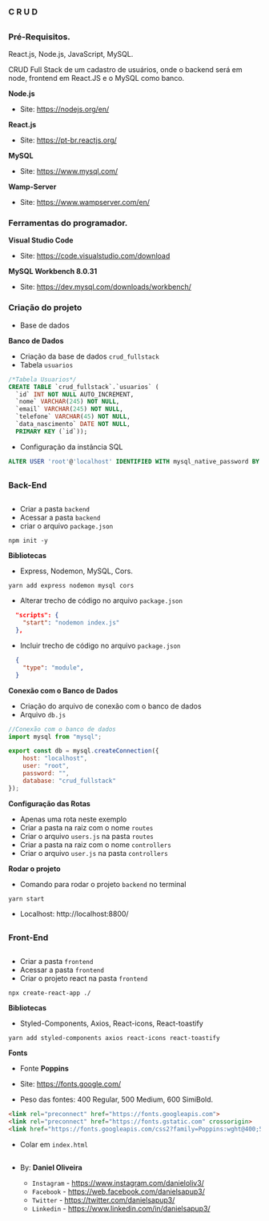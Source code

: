 ##
### C R U D
##

### Pré-Requisitos.

React.js, Node.js, JavaScript, MySQL.

CRUD Full Stack de um cadastro de usuários, onde o backend será em node, frontend em React.JS e o MySQL como banco.

**Node.js**
- Site: https://nodejs.org/en/

**React.js**
- Site: https://pt-br.reactjs.org/

**MySQL**
- Site: https://www.mysql.com/

**Wamp-Server**
- Site: https://www.wampserver.com/en/


### Ferramentas do programador.

**Visual Studio Code**
- Site: https://code.visualstudio.com/download

**MySQL Workbench 8.0.31**
- Site: https://dev.mysql.com/downloads/workbench/


### Criação do projeto
- Base de dados

**Banco de Dados**
- Criação da base de dados `crud_fullstack`
- Tabela `usuarios`

```sql
/*Tabela Usuarios*/
CREATE TABLE `crud_fullstack`.`usuarios` (
  `id` INT NOT NULL AUTO_INCREMENT,
  `nome` VARCHAR(245) NOT NULL,
  `email` VARCHAR(245) NOT NULL,
  `telefone` VARCHAR(45) NOT NULL,
  `data_nascimento` DATE NOT NULL,
  PRIMARY KEY (`id`));
```
- Configuração da instância SQL
```sql
ALTER USER 'root'@'localhost' IDENTIFIED WITH mysql_native_password BY '';
```

##
### Back-End
##

- Criar a pasta `backend`
- Acessar a pasta `backend`
- criar o arquivo `package.json`

```
npm init -y
```

**Bibliotecas**
- Express, Nodemon, MySQL, Cors.
```
yarn add express nodemon mysql cors
```
- Alterar trecho de código no arquivo `package.json`
```json
  "scripts": {
    "start": "nodemon index.js"
  },
```
- Incluir trecho de código no arquivo `package.json`
```json
  {
    "type": "module",
  }
```

**Conexão com o Banco de Dados**
- Criação do arquivo de conexão com o banco de dados
- Arquivo `db.js`
```js
//Conexão com o banco de dados
import mysql from "mysql";

export const db = mysql.createConnection({
    host: "localhost",
    user: "root",
    password: "",
    database: "crud_fullstack"
});
```

**Configuração das Rotas**
- Apenas uma rota neste exemplo
- Criar a pasta na raiz com o nome `routes`
- Criar o arquivo `users.js` na pasta `routes`
- Criar a pasta na raiz com o nome `controllers`
- Criar o arquivo `user.js` na pasta `controllers`


**Rodar o projeto**
- Comando para rodar o projeto `backend` no terminal
```
yarn start
```
- Localhost: http://localhost:8800/


##
### Front-End
##

- Criar a pasta `frontend`
- Acessar a pasta `frontend`
- Criar o projeto react na pasta `frontend`

```
npx create-react-app ./
```

**Bibliotecas**
- Styled-Components, Axios, React-icons, React-toastify

```
yarn add styled-components axios react-icons react-toastify
```

**Fonts**

- Fonte **Poppins**

- Site: https://fonts.google.com/

- Peso das fontes: 400 Regular, 500 Medium, 600 SimiBold.

```html
<link rel="preconnect" href="https://fonts.googleapis.com">
<link rel="preconnect" href="https://fonts.gstatic.com" crossorigin>
<link href="https://fonts.googleapis.com/css2?family=Poppins:wght@400;500;600&display=swap" rel="stylesheet">
```

- Colar em `index.html`












##

- By:  **Daniel Oliveira**

  - `Instagram` - https://www.instagram.com/danieloliv3/
  - `Facebook` - https://web.facebook.com/danielsapup3/
  - `Twitter` - https://twitter.com/danielsapup3/
  - `Linkedin` - https://www.linkedin.com/in/danielsapup3/

##















